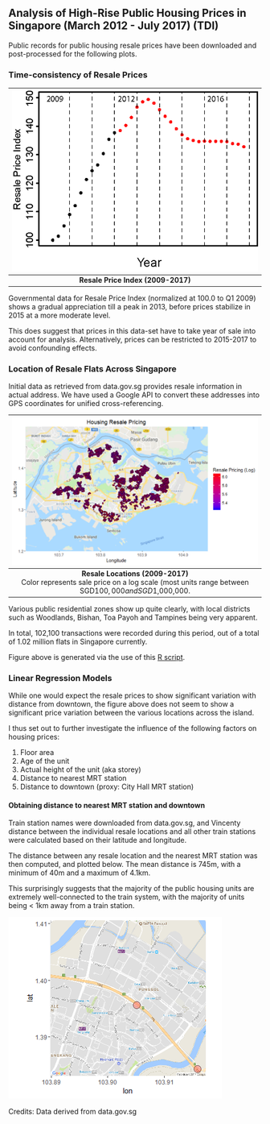 ## Analysis of High-Rise Public Housing Prices in Singapore (March 2012 - July 2017) (TDI)

Public records for public housing resale prices have been downloaded and post-processed for the following plots.

### Time-consistency of Resale Prices

| ![Resale Price Index](https://raw.githubusercontent.com/ooichinchun/TDI/master/resale_plot.png "Resale Price Index") | 
|:--:| 
| **Resale Price Index (2009-2017)** |

Governmental data for Resale Price Index (normalized at 100.0 to Q1 2009) shows a gradual appreciation till a peak in 2013, before prices stabilize in 2015 at a more moderate level.

This does suggest that prices in this data-set have to take year of sale into account for analysis.
Alternatively, prices can be restricted to 2015-2017 to avoid confounding effects.

### Location of Resale Flats Across Singapore

Initial data as retrieved from data.gov.sg provides resale information in actual address. We have used a Google API to convert these addresses into GPS coordinates for unified cross-referencing.

| ![Resale Flat Location](https://raw.githubusercontent.com/ooichinchun/TDI/master/Price_Distribution.png "Housing Locations") | 
|:--:| 
| **Resale Locations (2009-2017)** <br/> Color represents sale price on a log scale (most units range between SGD$100,000 and SGD$1,000,000. |

Various public residential zones show up quite clearly, with local districts such as Woodlands, Bishan, Toa Payoh and Tampines being very apparent.

In total, 102,100 transactions were recorded during this period, out of a total of 1.02 million flats in Singapore currently.

Figure above is generated via the use of this [R script](https://raw.githubusercontent.com/ooichinchun/TDI/master/generate_price_ggmap.R "ggmap Script").

### Linear Regression Models

While one would expect the resale prices to show significant variation with distance from downtown, the figure above does not seem to show a significant price variation between the various locations across the island.

I thus set out to further investigate the influence of the following factors on housing prices:
1. Floor area
2. Age of the unit
3. Actual height of the unit (aka storey)
4. Distance to nearest MRT station
5. Distance to downtown (proxy: City Hall MRT station)

#### Obtaining distance to nearest MRT station and downtown

Train station names were downloaded from data.gov.sg, and Vincenty distance between the individual resale locations and all other train stations were calculated based on their latitude and longitude.  

The distance between any resale location and the nearest MRT station was then computed, and plotted below. The mean distance is 745m, with a minimum of 40m and a maximum of 4.1km. 

This surprisingly suggests that the majority of the public housing units are extremely well-connected to the train system, with the majority of units being < 1km away from a train station.



![Traffic Camera Locations](traffic_camera_loc.png)

Credits: Data derived from data.gov.sg
